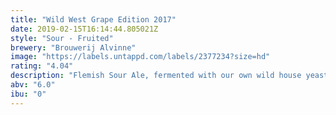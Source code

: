 ```yaml
---
title: "Wild West Grape Edition 2017"
date: 2019-02-15T16:14:44.805021Z
style: "Sour - Fruited"
brewery: "Brouwerij Alvinne"
image: "https://labels.untappd.com/labels/2377234?size=hd"
rating: "4.04"
description: "Flemish Sour Ale, fermented with our own wild house yeast strain 'Morpheus'. Barrel aged version of Omega, macerated with Grapes. "
abv: "6.0"
ibu: "0"
---
```

